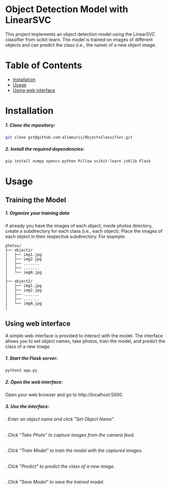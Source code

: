 
# Object Detection Model with LinearSVC

This project implements an object detection model using the LinearSVC classifier from scikit-learn.
The model is trained on images of different objects and can predict the class (i.e., the name) of a new object image.

# Table of Contents
- [Installation](#Installation)
- [Usage](#Usage)
- [Using web interface](#Using-web-interface)

# Installation
##### 1. Clone the repository:
```bash
git clone git@github.com:alimourii/ObjectsClassifier.git
```
##### 2. Install the required dependencies:
```bash
pip install numpy opencv-python Pillow scikit-learn joblib Flask
```
# Usage
## Training the Model
##### 1. Organize your training data
if already you have the images of each object, inside photos directory, create a subdirectory for each class (i.e., each object). Place the images of each object in their respective subdirectory. For example:
```
photos/
├── object1/
│   ├── img1.jpg
│   ├── img2.jpg
│   ├── .......
│   ├── .......
│   └── imgN.jpg
│
├── object2/
│   ├── img1.jpg
│   ├── img2.jpg
│   ├── .......
│   ├── .......
│   └── imgN.jpg
│
```
## Using web interface
A simple web interface is provided to interact with the model. The interface allows you to set object names, take photos, train the model, and predict the class of a new image.
##### 1. Start the Flask server:
``` bash
python3 app.py
```
##### 2. Open the web interface:
Open your web browser and go to http://localhost:5000.
##### 3. Use the interface:
######     . Enter an object name and click "Set Object Name".
######     . Click "Take Photo" to capture images from the camera feed.
######     . Click "Train Model" to train the model with the captured images.
######     . Click "Predict" to predict the class of a new image.
######     . Click "Save Model" to save  the trained model.
